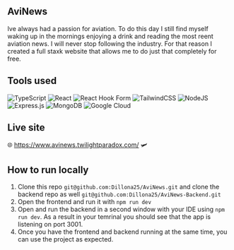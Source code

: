 ## AviNews

Ive always had a passion for aviation. To do this day I still find myself waking up in the mornings enjoying a drink and reading the most reent aviation news. I will never stop following the industry. For that reason I created a full staxk website that allows me to do just that completely for free.

## Tools used

![TypeScript](https://img.shields.io/badge/typescript-%23007ACC.svg?style=for-the-badge&logo=typescript&logoColor=white)
![React](https://img.shields.io/badge/react-%2320232a.svg?style=for-the-badge&logo=react&logoColor=%2361DAFB)
![React Hook Form](https://img.shields.io/badge/React%20Hook%20Form-%23EC5990.svg?style=for-the-badge&logo=reacthookform&logoColor=white)
![TailwindCSS](https://img.shields.io/badge/tailwindcss-%2338B2AC.svg?style=for-the-badge&logo=tailwind-css&logoColor=white)
![NodeJS](https://img.shields.io/badge/node.js-6DA55F?style=for-the-badge&logo=node.js&logoColor=white)
![Express.js](https://img.shields.io/badge/express.js-%23404d59.svg?style=for-the-badge&logo=express&logoColor=%2361DAFB)
![MongoDB](https://img.shields.io/badge/MongoDB-%234ea94b.svg?style=for-the-badge&logo=mongodb&logoColor=white)
![Google Cloud](https://img.shields.io/badge/GoogleCloud-%234285F4.svg?style=for-the-badge&logo=google-cloud&logoColor=white)

## Live site

🌐 https://www.avinews.twilightparadox.com/ 🛩️

## How to run locally

1. Clone this repo `git@github.com:Dillona25/AviNews.git` and clone the backend repo as well `git@github.com:Dillona25/AviNews-Backend.git`
   </br>
2. Open the frontend and run it with `npm run dev`
   </br>
3. Open and run the backend in a second window with your IDE using `npm run dev`. As a result in your temrinal you should see that the app is listening on port 3001.
   </br>
4. Once you have the frontend and backend running at the same time, you can use the project as expected.
